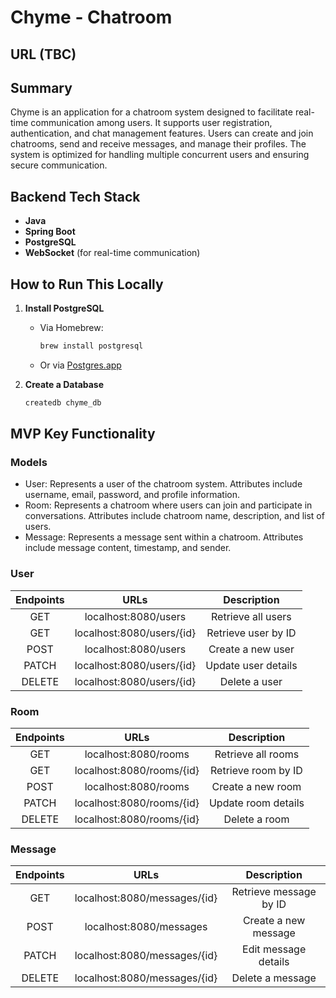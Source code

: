 # Chyme - Chatroom
## URL (TBC)

## Summary

Chyme is an application for a chatroom system designed to facilitate real-time communication among users. It supports user registration, authentication, and chat management features. Users can create and join chatrooms, send and receive messages, and manage their profiles. The system is optimized for handling multiple concurrent users and ensuring secure communication.

## Backend Tech Stack

- **Java**
- **Spring Boot**
- **PostgreSQL**
- **WebSocket** (for real-time communication)

## How to Run This Locally

1. **Install PostgreSQL**
   - Via Homebrew:
     ```sh
     brew install postgresql
     ```
   - Or via [Postgres.app](https://postgresapp.com)

2. **Create a Database**
   ```sh
   createdb chyme_db

## MVP Key Functionality

### Models

- User: Represents a user of the chatroom system. Attributes include username, email, password, and profile information.
- Room: Represents a chatroom where users can join and participate in conversations. Attributes include chatroom name, description, and list of users.
- Message: Represents a message sent within a chatroom. Attributes include message content, timestamp, and sender.

### User

| Endpoints        | URLs           | Description  |
| :-------------: |:-------------:| :-----:|
|GET	| localhost:8080/users	| Retrieve all users|
|GET |	localhost:8080/users/{id}	|Retrieve user by ID|
|POST|	localhost:8080/users	| Create a new user|
|PATCH	|localhost:8080/users/{id}	|Update user details|
|DELETE|	localhost:8080/users/{id}|	Delete a user|

### Room

| Endpoints        | URLs           | Description  |
| :-------------: |:-------------:| :-----:|
|GET	| localhost:8080/rooms	| Retrieve all rooms|
|GET |	localhost:8080/rooms/{id}	|Retrieve room by ID|
|POST|	localhost:8080/rooms	| Create a new room|
|PATCH	|localhost:8080/rooms/{id}	|Update room details|
|DELETE|	localhost:8080/rooms/{id}|	Delete a room|

### Message

| Endpoints        | URLs           | Description  |
| :-------------: |:-------------:| :-----:|
|GET |	localhost:8080/messages/{id}	|Retrieve message by ID|
|POST|	localhost:8080/messages	| Create a new message|
|PATCH	|localhost:8080/messages/{id}	|Edit message details|
|DELETE|	localhost:8080/messages/{id}|	Delete a message|

